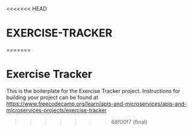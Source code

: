 <<<<<<< HEAD
# EXERCISE-TRACKER
=======
# Exercise Tracker

This is the boilerplate for the Exercise Tracker project. Instructions for building your project can be found at https://www.freecodecamp.org/learn/apis-and-microservices/apis-and-microservices-projects/exercise-tracker
>>>>>>> 68f00f7 (final)
